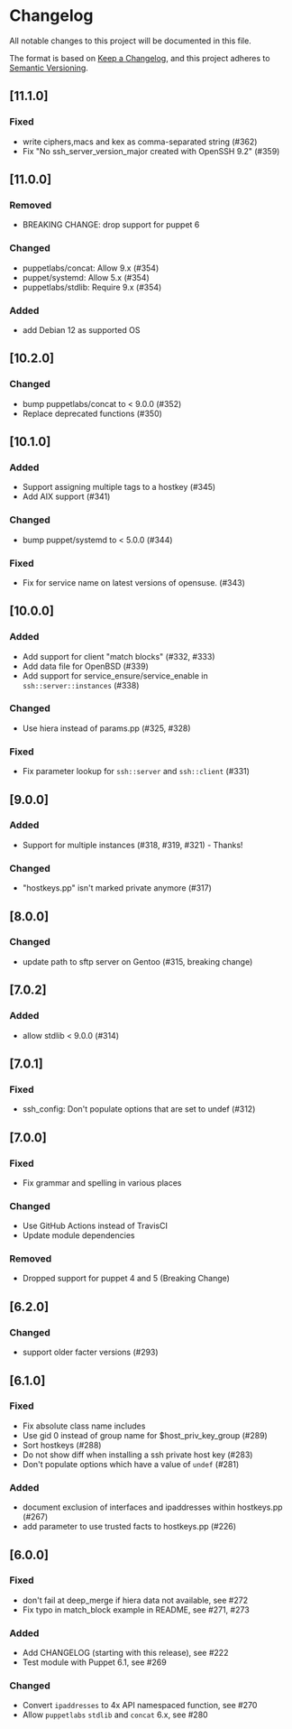 # Changelog
All notable changes to this project will be documented in this file.

The format is based on [Keep a Changelog](https://keepachangelog.com/en/1.0.0/),
and this project adheres to [Semantic Versioning](https://semver.org/spec/v2.0.0.html).

## [11.1.0]
### Fixed
- write ciphers,macs and kex as comma-separated string (#362)
- Fix "No ssh_server_version_major created with OpenSSH 9.2" (#359)

## [11.0.0]
### Removed
- BREAKING CHANGE: drop support for puppet 6
### Changed
- puppetlabs/concat: Allow 9.x (#354)
- puppet/systemd: Allow 5.x (#354)
- puppetlabs/stdlib: Require 9.x (#354)
### Added
- add Debian 12 as supported OS

## [10.2.0]
### Changed
- bump puppetlabs/concat to < 9.0.0 (#352)
- Replace deprecated functions (#350)

## [10.1.0]
### Added
- Support assigning multiple tags to a hostkey (#345)
- Add AIX support (#341)
### Changed
- bump puppet/systemd to < 5.0.0 (#344)
### Fixed
- Fix for service name on latest versions of opensuse. (#343)

## [10.0.0]
### Added
- Add support for client "match blocks" (#332, #333)
- Add data file for OpenBSD (#339)
- Add support for service_ensure/service_enable in `ssh::server::instances` (#338)
### Changed
- Use hiera instead of params.pp (#325, #328)
### Fixed
- Fix parameter lookup for `ssh::server` and `ssh::client` (#331)

## [9.0.0]
### Added
- Support for multiple instances (#318, #319, #321) - Thanks!
### Changed
- "hostkeys.pp" isn't marked private anymore (#317)

## [8.0.0]
### Changed
- update path to sftp server on Gentoo (#315, breaking change)

## [7.0.2]
### Added
- allow stdlib < 9.0.0 (#314)

## [7.0.1]
### Fixed
- ssh_config: Don't populate options that are set to undef (#312)

## [7.0.0]
### Fixed
- Fix grammar and spelling in various places
### Changed
- Use GitHub Actions instead of TravisCI
- Update module dependencies
### Removed
- Dropped support for puppet 4 and 5 (Breaking Change)

## [6.2.0]
### Changed
- support older facter versions (#293)

## [6.1.0]
### Fixed
- Fix absolute class name includes
- Use gid 0 instead of group name for $host_priv_key_group (#289)
- Sort hostkeys (#288)
- Do not show diff when installing a ssh private host key (#283)
- Don't populate options which have a value of `undef` (#281)
### Added
- document exclusion of interfaces and ipaddresses within hostkeys.pp (#267)
- add parameter to use trusted facts to hostkeys.pp (#226)

## [6.0.0]
### Fixed
- don't fail at deep_merge if hiera data not available, see #272
- Fix typo in match_block example in README, see #271, #273
### Added
- Add CHANGELOG (starting with this release), see #222
- Test module with Puppet 6.1, see #269
### Changed
- Convert `ipaddresses` to 4x API namespaced function, see #270
- Allow `puppetlabs` `stdlib` and `concat` 6.x, see #280
